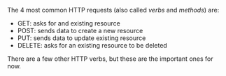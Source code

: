 The 4 most common HTTP requests (also called _verbs_ and _methods_) are:

* GET: asks for and existing resource
* POST: sends data to create a new resource
* PUT: sends data to update existing resource
* DELETE: asks for an existing resource to be deleted

There are a few other HTTP verbs, but these are the important ones for now.

